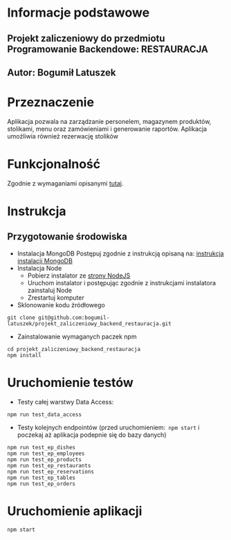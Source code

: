 # Informacje podstawowe
## Projekt zaliczeniowy do przedmiotu Programowanie Backendowe: RESTAURACJA
## Autor: Bogumił Latuszek

# Przeznaczenie
 Aplikacja pozwala na zarządzanie personelem, magazynem produktów, stolikami, menu 
 oraz zamówieniami i generowanie raportów. Aplikacja umożliwia również rezerwację stolików

# Funkcjonalność
Zgodnie z wymaganiami opisanymi [tutaj](https://github.com/rbrzegowy/pab/blob/main/projekt%203%20-%20restauracja/projekt%20restauracja.md).

# Instrukcja
## Przygotowanie środowiska
* Instalacja MongoDB
   Postępuj zgodnie z instrukcją opisaną na: [instrukcja instalacji MongoDB](https://www.mongodb.com/docs/manual/administration/install-community/)
* Instalacja Node
    * Pobierz instalator ze [strony NodeJS](https://nodejs.org/en/)
    * Uruchom instalator i postępując zgodnie z instrukcjami instalatora zainstaluj Node
    * Zrestartuj komputer
* Sklonowanie kodu źródłowego
```
git clone git@github.com:bogumil-latuszek/projekt_zaliczeniowy_backend_restauracja.git
```
* Zainstalowanie wymaganych paczek npm
```
cd projekt_zaliczeniowy_backend_restauracja
npm install
```
# Uruchomienie testów
* Testy całej warstwy Data Access:
```
npm run test_data_access 
```
* Testy kolejnych endpointów
(przed uruchomieniem:``` npm start``` i poczekaj aż aplikacja podepnie się do bazy danych)
```
npm run test_ep_dishes 
npm run test_ep_employees 
npm run test_ep_products
npm run test_ep_restaurants 
npm run test_ep_reservations 
npm run test_ep_tables 
npm run test_ep_orders
```
# Uruchomienie aplikacji
```
npm start
```